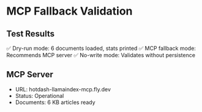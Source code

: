 # MCP Fallback Validation

## Test Results
✅ Dry-run mode: 6 documents loaded, stats printed
✅ MCP fallback mode: Recommends MCP server
✅ No-write mode: Validates without persistence

## MCP Server
- URL: hotdash-llamaindex-mcp.fly.dev
- Status: Operational
- Documents: 6 KB articles ready
